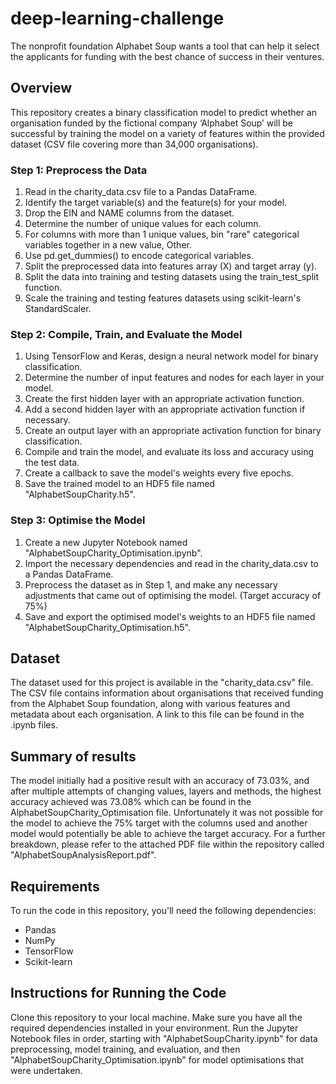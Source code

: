 # deep-learning-challenge
The nonprofit foundation Alphabet Soup wants a tool that can help it select the applicants for funding with the best chance of success in their ventures.

## Overview
This repository creates a binary classification model to predict whether an organisation funded by the fictional company ‘Alphabet Soup’ will be successful by training the model on a variety of features within the provided dataset (CSV file covering more than 34,000 organisations).

### Step 1: Preprocess the Data
1) Read in the charity_data.csv file to a Pandas DataFrame.
2) Identify the target variable(s) and the feature(s) for your model.
3) Drop the EIN and NAME columns from the dataset.
4) Determine the number of unique values for each column.
5) For columns with more than 1 unique values, bin "rare" categorical variables together in a new value, Other.
6) Use pd.get_dummies() to encode categorical variables.
7) Split the preprocessed data into features array (X) and target array (y).
8) Split the data into training and testing datasets using the train_test_split function.
9) Scale the training and testing features datasets using scikit-learn's StandardScaler.

### Step 2: Compile, Train, and Evaluate the Model
1) Using TensorFlow and Keras, design a neural network model for binary classification.
2) Determine the number of input features and nodes for each layer in your model.
3) Create the first hidden layer with an appropriate activation function.
4) Add a second hidden layer with an appropriate activation function if necessary.
5) Create an output layer with an appropriate activation function for binary classification.
6) Compile and train the model, and evaluate its loss and accuracy using the test data.
7) Create a callback to save the model's weights every five epochs.
8) Save the trained model to an HDF5 file named "AlphabetSoupCharity.h5".

### Step 3: Optimise the Model
1) Create a new Jupyter Notebook named "AlphabetSoupCharity_Optimisation.ipynb".
2) Import the necessary dependencies and read in the charity_data.csv to a Pandas DataFrame.
3) Preprocess the dataset as in Step 1, and make any necessary adjustments that came out of optimising the model. (Target accuracy of 75%)
4) Save and export the optimised model's weights to an HDF5 file named "AlphabetSoupCharity_Optimisation.h5".

## Dataset
The dataset used for this project is available in the "charity_data.csv" file. The CSV file contains information about organisations that received funding from the Alphabet Soup foundation, along with various features and metadata about each organisation. A link to this file can be found in the .ipynb files.

## Summary of results
The model initially had a positive result with an accuracy of 73.03%, and after multiple attempts of changing values, layers and methods, the highest accuracy achieved was 73.08% which can be found in the AlphabetSoupCharity_Optimisation file. Unfortunately it was not possible for the model to achieve the 75% target with the columns used and another model would potentially be able to achieve the target accuracy. For a further breakdown, please refer to the attached PDF file within the repository called "AlphabetSoupAnalysisReport.pdf".

## Requirements
To run the code in this repository, you'll need the following dependencies:
* Pandas
* NumPy
* TensorFlow
* Scikit-learn

## Instructions for Running the Code
Clone this repository to your local machine.
Make sure you have all the required dependencies installed in your environment.
Run the Jupyter Notebook files in order, starting with "AlphabetSoupCharity.ipynb" for data preprocessing, model training, and evaluation, and then "AlphabetSoupCharity_Optimisation.ipynb" for model optimisations that were undertaken.
